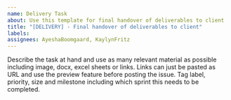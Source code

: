 ```yaml
---
name: Delivery Task
about: Use this template for final handover of deliverables to client
title: "[DELIVERY] - Final handover of deliverables to client"
labels: 
assignees: AyeshaBoomgaard, KaylynFritz
---
```


Describe the task at hand and use as many relevant material as possible including image, docx, excel sheets or links. Links can just be pasted as URL and use the preview feature before posting the issue. Tag label, priority, size and milestone including which sprint this needs to be completed.